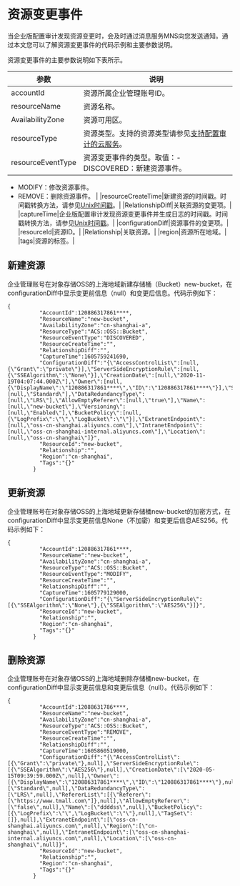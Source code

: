 # 资源变更事件

当企业版配置审计发现资源变更时，会及时通过消息服务MNS向您发送通知。通过本文您可以了解资源变更事件的代码示例和主要参数说明。

资源变更事件的主要参数说明如下表所示。

|参数|说明|
|--|--|
|accountId|资源所属企业管理账号ID。|
|resourceName|资源名称。|
|AvailabilityZone|资源可用区。|
|resourceType|资源类型。支持的资源类型请参见[支持配置审计的云服务](/cn.zh-CN/产品简介/支持配置审计的云服务.md)。|
|resourceEventType|资源变更事件的类型。取值：-   DISCOVERED：新建资源事件。
-   MODIFY：修改资源事件。
-   REMOVE：删除资源事件。 |
|resourceCreateTime|新建资源的时间戳。时间戳转换方法，请参见[Unix时间戳](https://oktools.net/timestamp)。|
|RelationshipDiff|关联资源的变更项。|
|captureTime|企业版配置审计发现资源变更事件并生成日志的时间戳。时间戳转换方法，请参见[Unix时间戳](https://oktools.net/timestamp)。|
|configurationDiff|资源事件的变更项。|
|resourceId|资源ID。|
|Relationship|关联资源。|
|region|资源所在地域。|
|tags|资源的标签。|

## 新建资源

企业管理账号在对象存储OSS的上海地域新建存储桶（Bucket）new-bucket，在configurationDiff中显示变更前信息（null）和变更后信息。代码示例如下：

```
{
          "AccountId":120886317861****,
          "ResourceName":"new-bucket",
          "AvailabilityZone":"cn-shanghai-a",
          "ResourceType":"ACS::OSS::Bucket",
          "ResourceEventType":"DISCOVERED",
          "ResourceCreateTime":"",
          "RelationshipDiff":"",
          "CaptureTime":1605759241690,
          "ConfigurationDiff":"{\"AccessControlList\":[null,{\"Grant\":\"private\"}],\"ServerSideEncryptionRule\":[null,{\"SSEAlgorithm\":\"None\"}],\"CreationDate\":[null,\"2020-11-19T04:07:44.000Z\"],\"Owner\":[null,{\"DisplayName\":\"120886317861****\",\"ID\":\"120886317861****\"}],\"StorageClass\":[null,\"Standard\"],\"DataRedundancyType\":[null,\"LRS\"],\"AllowEmptyReferer\":[null,\"true\"],\"Name\":[null,\"new-bucket\"],\"Versioning\":[null,\"Enabled\"],\"BucketPolicy\":[null,{\"LogPrefix\":\"\",\"LogBucket\":\"\"}],\"ExtranetEndpoint\":[null,\"oss-cn-shanghai.aliyuncs.com\"],\"IntranetEndpoint\":[null,\"oss-cn-shanghai-internal.aliyuncs.com\"],\"Location\":[null,\"oss-cn-shanghai\"]}",
          "ResourceId":"new-bucket",
          "Relationship":"",
          "Region":"cn-shanghai",
          "Tags":"{}"
        }
```

## 更新资源

企业管理账号在对象存储OSS的上海地域更新存储桶new-bucket的加密方式，在configurationDiff中显示变更前信息None（不加密）和变更后信息AES256。代码示例如下：

```
{
          "AccountId":120886317861****,
          "ResourceName":"new-bucket",
          "AvailabilityZone":"cn-shanghai-a",
          "ResourceType":"ACS::OSS::Bucket",
          "ResourceEventType":"MODIFY",
          "ResourceCreateTime":"",
          "RelationshipDiff":"",
          "CaptureTime":1605779129000,
          "ConfigurationDiff":"{\"ServerSideEncryptionRule\":[{\"SSEAlgorithm\":\"None\"},{\"SSEAlgorithm\":\"AES256\"}]}",
          "ResourceId":"new-bucket",
          "Relationship":"",
          "Region":"cn-shanghai",
          "Tags":"{}"
        }
```

## 删除资源

企业管理账号在对象存储OSS的上海地域删除存储桶new-bucket，在configurationDiff中显示变更前信息和变更后信息（null）。代码示例如下：

```
{
          "AccountId":12088631786****,
          "ResourceName":"new-bucket",
          "AvailabilityZone":"cn-shanghai-a",
          "ResourceType":"ACS::OSS::Bucket",
          "ResourceEventType":"REMOVE",
          "ResourceCreateTime":"",
          "RelationshipDiff":"",
          "CaptureTime":1605860519000,
          "ConfigurationDiff":"{\"AccessControlList\":[{\"Grant\":\"private\"},null],\"ServerSideEncryptionRule\":[{\"SSEAlgorithm\":\"AES256\"},null],\"CreationDate\":[\"2020-05-15T09:39:59.000Z\",null],\"Owner\":[{\"DisplayName\":\"120886317861****\",\"ID\":\"120886317861****\"},null],\"StorageClass\":[\"Standard\",null],\"DataRedundancyType\":[\"LRS\",null],\"RefererList\":[{\"Referer\":[\"https://www.tmall.com\"]},null],\"AllowEmptyReferer\":[\"false\",null],\"Name\":[\"ddddss\",null],\"BucketPolicy\":[{\"LogPrefix\":\"\",\"LogBucket\":\"\"},null],\"TagSet\":[]},null],\"ExtranetEndpoint\":[\"oss-cn-shanghai.aliyuncs.com\",null],\"Region\":[\"cn-shanghai\",null],\"IntranetEndpoint\":[\"oss-cn-shanghai-internal.aliyuncs.com\",null],\"Location\":[\"oss-cn-shanghai\",null]}",
          "ResourceId":"new-bucket",
          "Relationship":"",
          "Region":"cn-shanghai",
          "Tags":"{}"
        }
```

